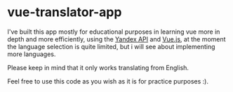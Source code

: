 # vue-translator-app
I've built this app mostly for educational purposes in learning vue more in depth and more efficiently, using the [Yandex API](https://tech.yandex.com/translate/) and [Vue.js](https://vuejs.org), at the moment the language selection is quite limited, but i will see about implementing more languages.

Please keep in mind that it only works translating from English.

Feel free to use this code as you wish as it is for practice purposes :).



